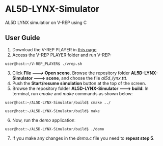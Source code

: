# AL5D-LYNX-Simulator
AL5D LYNX simulatior on V-REP using C

## User Guide

1. Download the V-REP PLAYER in [this page](http://www.coppeliarobotics.com/downloads.html) 
2. Access the V-REP PLAYER folder and run V-REP:
```
user@host:~/V-REP_PLAYER$ ./vrep.sh
```
3. Click **File ---> Open scene**. Browse the repository folder **AL5D-LYNX-Simulator ---> scene**, and choose the file *al5d_lynx.ttt*.
4. Push the **Start/resume simulation** button at the top of the screen.
5. Browse the repository folder **AL5D-LYNX-Simulator ---> build**. In terminal, run *cmake* and *make* commands as shown below:
```
user@host:~/AL5D-LYNX-Simulator/build$ cmake ../

user@host:~/AL5D-LYNX-Simulator/build$ make

```
6. Now, run the *demo* application:

```
user@host:~/AL5D-LYNX-Simulator/build$ ./demo

```
7. If you make any changes in the *demo.c* file you need to **repeat step 5**.

